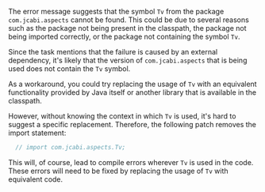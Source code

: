 The error message suggests that the symbol `Tv` from the package `com.jcabi.aspects` cannot be found. This could be due to several reasons such as the package not being present in the classpath, the package not being imported correctly, or the package not containing the symbol `Tv`.

Since the task mentions that the failure is caused by an external dependency, it's likely that the version of `com.jcabi.aspects` that is being used does not contain the `Tv` symbol.

As a workaround, you could try replacing the usage of `Tv` with an equivalent functionality provided by Java itself or another library that is available in the classpath.

However, without knowing the context in which `Tv` is used, it's hard to suggest a specific replacement. Therefore, the following patch removes the import statement:

```java
  // import com.jcabi.aspects.Tv; 
```

This will, of course, lead to compile errors wherever `Tv` is used in the code. These errors will need to be fixed by replacing the usage of `Tv` with equivalent code.